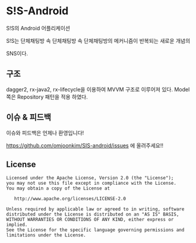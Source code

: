 # S!S-Android

S!S의 Android 어플리케이션

S!S는 단체채팅방 속 단체채팅방 속 단체채팅방의 메커니즘이 반복되는 새로운 개념의 

SNS이다. 



## 구조

dagger2, rx-java2, rx-lifecycle을 이용하여 MVVM 구조로 이루어져 있다. Model쪽은 Repository 패턴을 적용 하였다.



## 이슈 & 피드백

이슈와 피드백은 언제나 환영입니다!  

https://github.com/omjoonkim/SIS-android/issues  에 올려주세요!!



## License

```
Licensed under the Apache License, Version 2.0 (the "License");
you may not use this file except in compliance with the License.
You may obtain a copy of the License at

   http://www.apache.org/licenses/LICENSE-2.0

Unless required by applicable law or agreed to in writing, software
distributed under the License is distributed on an "AS IS" BASIS,
WITHOUT WARRANTIES OR CONDITIONS OF ANY KIND, either express or implied.
See the License for the specific language governing permissions and
limitations under the License.
```